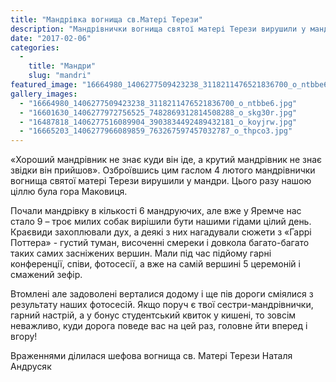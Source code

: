 ```yaml
---
title: "Мандрівка вогнища св.Матері Терези"
description: "Мандрівнички вогнища святої матері Терези вирушили у мандри"
date: "2017-02-06"
categories:
  -
    title: "Мандри"
    slug: "mandri"
featured_image: "16664980_1406277509423238_3118211476521836700_o_ntbbe6.jpg"
gallery_images:
  - "16664980_1406277509423238_3118211476521836700_o_ntbbe6.jpg"
  - "16601630_1406277972756525_7482869312814508288_o_skg30r.jpg"
  - "16487818_1406277516089904_3903834492489432181_o_koyjrw.jpg"
  - "16665203_1406277966089859_763267597457032787_o_thpco3.jpg"
---
```


«Хороший мандрівник не знає куди він іде, а крутий мандрівник не знає звідки він прийшов». Озброївшись цим гаслом 4 лютого мандрівнички вогнища святої матері Терези вирушили у мандри. Цього разу нашою ціллю була гора Маковиця.

Почали мандрівку в кількості 6 мандруючих, але вже у Яремче нас стало 9 – троє милих собак вирішили бути нашими гідами цілий день. Краєвиди захоплювали дух, а деякі з них нагадували сюжети з «Гаррі Поттера» - густий туман, височенні смереки і довкола багато-багато таких самих засніжених вершин. Мали під час підйому гарні конференції, співи, фотосесії, а вже на самій вершині 5 церемоній і смажений зефір.

Втомлені але задоволені верталися додому і ще пів дороги сміялися з результату наших фотосесій. Якщо поруч є твої сестри-мандрівнички, гарний настрій, а у бонус студентський квиток у кишені, то зовсім неважливо, куди дорога поведе вас на цей раз, головне йти вперед і вгору!

Враженнями ділилася шефова вогнища св. Матері Терези Наталя Андрусяк
